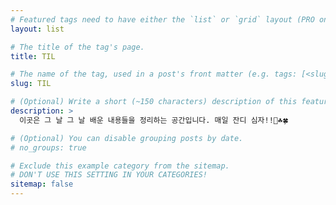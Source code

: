 ```yaml
---
# Featured tags need to have either the `list` or `grid` layout (PRO only).
layout: list

# The title of the tag's page.
title: TIL

# The name of the tag, used in a post's front matter (e.g. tags: [<slug>]).
slug: TIL

# (Optional) Write a short (~150 characters) description of this featured tag.
description: >
  이곳은 그 날 그 날 배운 내용들을 정리하는 공간입니다. 매일 잔디 심자!!🌿☘️🍀

# (Optional) You can disable grouping posts by date.
# no_groups: true

# Exclude this example category from the sitemap.
# DON'T USE THIS SETTING IN YOUR CATEGORIES!
sitemap: false
---
```

